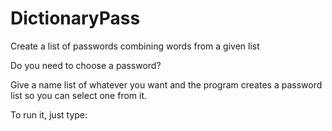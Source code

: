 # DictionaryPass
Create a list of passwords combining words from a given list

Do you need to choose a password?

Give a name list of whatever you want and the 
program creates a password list so you 
can select one from it.


To run it, just type:



